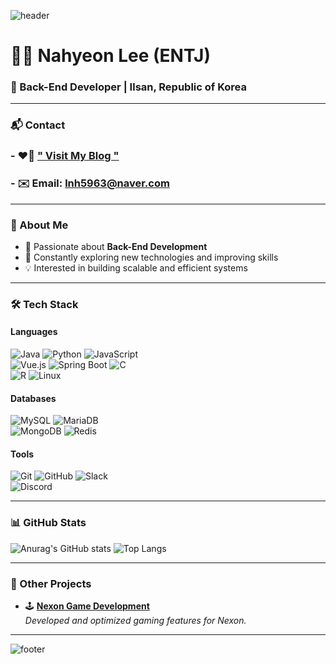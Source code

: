 ![header](https://capsule-render.vercel.app/api?type=soft&color=0:000080,50:1E3A5F,100:4B6B8C&height=20)


# 👩‍💻 Nahyeon Lee (ENTJ)  
### 🚀 Back-End Developer | Ilsan, Republic of Korea  

---

### 📬 Contact  
 ### - ❤️‍🔥 **[" Visit My Blog "](https://velog.io/@lnh03280)**  
 ### - ✉️ Email: lnh5963@naver.com  

---

### 🌟 About Me  
- 🎯 Passionate about **Back-End Development**  
- 🌱 Constantly exploring new technologies and improving skills  
- 💡 Interested in building scalable and efficient systems  

---

### 🛠️ Tech Stack  
#### **Languages**  
![Java](https://img.shields.io/badge/Java-%23ED8B00.svg?style=flat-square&logo=openjdk&logoColor=white)  ![Python](https://img.shields.io/badge/Python-%233776AB.svg?style=flat-square&logo=python&logoColor=white)  ![JavaScript](https://img.shields.io/badge/JavaScript-%23F7DF1E.svg?style=flat-square&logo=javascript&logoColor=black)  
![Vue.js](https://img.shields.io/badge/Vue.js-%234FC08D.svg?style=flat-square&logo=vue.js&logoColor=white)  ![Spring Boot](https://img.shields.io/badge/Spring%20Boot-%236DB33F.svg?style=flat-square&logo=springboot&logoColor=white)  ![C](https://img.shields.io/badge/C-%2300599C.svg?style=flat-square&logo=c&logoColor=white)  
![R](https://img.shields.io/badge/R-%23276DC3.svg?style=flat-square&logo=r&logoColor=white)  ![Linux](https://img.shields.io/badge/Linux-%23FCC624.svg?style=flat-square&logo=linux&logoColor=black)


#### **Databases**  
![MySQL](https://img.shields.io/badge/MySQL-%234479A1.svg?style=flat-square&logo=mysql&logoColor=white) 
![MariaDB](https://img.shields.io/badge/MariaDB-%23003545.svg?style=flat-square&logo=mariadb&logoColor=white)  
![MongoDB](https://img.shields.io/badge/MongoDB-%2347A248.svg?style=flat-square&logo=mongodb&logoColor=white) 
![Redis](https://img.shields.io/badge/Redis-%23DC382D.svg?style=flat-square&logo=redis&logoColor=white)  

#### **Tools**  
![Git](https://img.shields.io/badge/Git-%23F05032.svg?style=flat-square&logo=git&logoColor=white) 
![GitHub](https://img.shields.io/badge/GitHub-%23181717.svg?style=flat-square&logo=github&logoColor=white) 
![Slack](https://img.shields.io/badge/Slack-%234A154B.svg?style=flat-square&logo=slack&logoColor=white)  
![Discord](https://img.shields.io/badge/Discord-%235865F2.svg?style=flat-square&logo=discord&logoColor=white)


---

### 📊 GitHub Stats  
![Anurag's GitHub stats](https://github-readme-stats.vercel.app/api?username=sksmsdlskgus&hide_rank=true&show_icons=true&theme=radical) ![Top Langs](https://github-readme-stats.vercel.app/api/top-langs/?username=sksmsdlskgus&layout=compact&theme=radical)

---

### 🌟 Other Projects  
- 🕹️ **[Nexon Game Development](https://maplestoryworlds.nexon.com/ko/play/de75414104154cd2a37eb13cae3c11d7/comment)**  
  *Developed and optimized gaming features for Nexon.*  

---

![footer](https://capsule-render.vercel.app/api?type=soft&color=0:000080,50:1E3A5F,100:4B6B8C&height=20)
